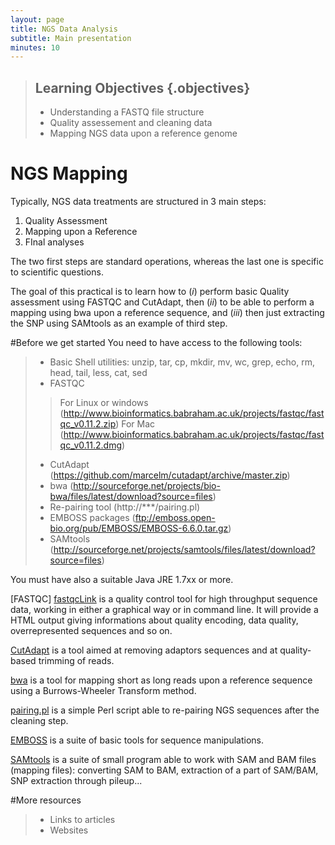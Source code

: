 ```yaml
---
layout: page
title: NGS Data Analysis 
subtitle: Main presentation
minutes: 10
---
```

> ## Learning Objectives {.objectives}
>
> * Understanding a FASTQ file structure
> * Quality assessement and cleaning data
> * Mapping NGS data upon a reference genome

# NGS Mapping

Typically, NGS data treatments are structured in 3 main steps:
1. Quality Assessment
2. Mapping upon a Reference
3. FInal analyses

The two first steps are standard operations, whereas the last one is specific to scientific questions.

The goal of this practical is to learn how to (*i*) perform basic Quality assessment using FASTQC and CutAdapt, then (*ii*) to be able to perform a mapping using bwa upon a reference sequence, and (*iii*) then just extracting the SNP using SAMtools as an example of third step.

#Before we get started
You need to have access to the following tools:

> * Basic Shell utilities: unzip, tar, cp, mkdir, mv, wc, grep, echo, rm, head, tail, less, cat, sed
> * FASTQC
>> For Linux or windows (http://www.bioinformatics.babraham.ac.uk/projects/fastqc/fastqc_v0.11.2.zip)
>> For Mac (http://www.bioinformatics.babraham.ac.uk/projects/fastqc/fastqc_v0.11.2.dmg)
> * CutAdapt (https://github.com/marcelm/cutadapt/archive/master.zip)
> * bwa (http://sourceforge.net/projects/bio-bwa/files/latest/download?source=files)
> * Re-pairing tool (http://***/pairing.pl)
> * EMBOSS packages (ftp://emboss.open-bio.org/pub/EMBOSS/EMBOSS-6.6.0.tar.gz)
> * SAMtools (http://sourceforge.net/projects/samtools/files/latest/download?source=files)

You must have also a suitable Java JRE 1.7xx or more.

[FASTQC] [fastqcLink] is a quality control tool for high throughput sequence data, working in either a graphical way or in command line. It will provide a HTML output giving informations about quality encoding, data quality, overrepresented sequences and so on.

[CutAdapt][cutadaptLink] is a tool aimed at removing adaptors sequences and at quality-based trimming of reads. 

[bwa][bwaLink] is a tool for mapping short as long reads upon a reference sequence using a Burrows-Wheeler Transform method.

[pairing.pl][pairingLink] is a simple Perl script able to re-pairing NGS sequences after the cleaning step.

[EMBOSS][embossLink] is a suite of basic tools for sequence manipulations.

[SAMtools][samLink] is a suite of small program able to work with SAM and BAM files (mapping files): converting SAM to BAM, extraction of a part of SAM/BAM, SNP extraction through pileup...


#More resources
> * Links to articles
> * Websites

[fastqcLink]: http://www.bioinformatics.babraham.ac.uk/projects/fastqc/
[cutadaptLink]: https://code.google.com/p/cutadapt/
[bwaLink]: http://bio-bwa.sourceforge.net/
[embossLink]: http://emboss.sourceforge.net/
[pairingLink]: http://***/pairing.pl
[samLink]: http://www.htslib.org/

